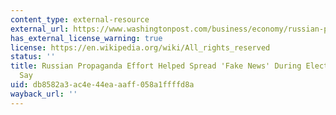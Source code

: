 ```yaml
---
content_type: external-resource
external_url: https://www.washingtonpost.com/business/economy/russian-propaganda-effort-helped-spread-fake-news-during-election-experts-say/2016/11/24/793903b6-8a40-4ca9-b712-716af66098fe_story.html?tid=a_inl&utm_term=.b917fc73133c
has_external_license_warning: true
license: https://en.wikipedia.org/wiki/All_rights_reserved
status: ''
title: Russian Propaganda Effort Helped Spread 'Fake News' During Election, Experts
  Say
uid: db8582a3-ac4e-44ea-aaff-058a1ffffd8a
wayback_url: ''
---
```

